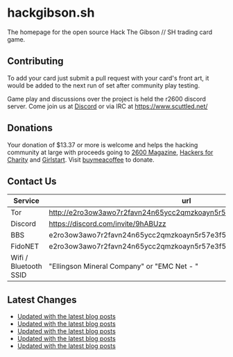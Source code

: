 # hackgibson.sh
The homepage for the open source Hack The Gibson // SH trading card game.


## Contributing

To add your card just submit a pull request with your card's front art, it would be added to the next run of set after community play testing.

Game play and discussions over the project is held the r2600 discord server. Come join us at [Discord](https://discord.com/invite/9hABUzz) or via IRC at https://www.scuttled.net/


## Donations

Your donation of $13.37 or more is welcome and helps the hacking community at large with proceeds going to [2600 Magazine](https://2600.com/), [Hackers for Charity](https://hackersforcharity.org) and [Girlstart](https://girlstart.org).  Visit [buymeacoffee](https://www.buymeacoffee.com/hackgibson.sh) to donate.


## Contact Us

Service | url
-|-
Tor | http://e2ro3ow3awo7r2favn24n65ycc2qmzkoayn5r57e3f56nvjwdcgg32ad.onion
Discord | https://discord.com/invite/9hABUzz
BBS | e2ro3ow3awo7r2favn24n65ycc2qmzkoayn5r57e3f56nvjwdcgg32ad.onion:23
FidoNET | e2ro3ow3awo7r2favn24n65ycc2qmzkoayn5r57e3f56nvjwdcgg32ad.onion:24554
Wifi / Bluetooth SSID | "Ellingson Mineral Company" or "EMC Net - <fidonet address>"

## Latest Changes
<!-- BLOG-POST-LIST:START -->
- [Updated with the latest blog posts](https://github.com/DFW2600/hackgibson.sh/commit/0ce0411ae2ae7c3fa31c8c51251a6e82a4158c3a)
- [Updated with the latest blog posts](https://github.com/DFW2600/hackgibson.sh/commit/b0fbbdce6645333043dc5263cc969ff102c72ca0)
- [Updated with the latest blog posts](https://github.com/DFW2600/hackgibson.sh/commit/852aa76d34afcc4ef86eaf351c118226cfe5bcd0)
- [Updated with the latest blog posts](https://github.com/DFW2600/hackgibson.sh/commit/dccb12d868c5f948a7b3ba207df426b1b3a1be43)
- [Updated with the latest blog posts](https://github.com/DFW2600/hackgibson.sh/commit/87e6e79cfc3272924d0703001b5b71e409398b4e)
<!-- BLOG-POST-LIST:END -->
